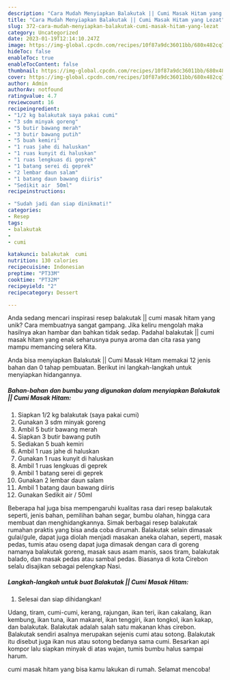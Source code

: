 ```yaml
---
description: "Cara Mudah Menyiapkan Balakutak || Cumi Masak Hitam yang Lezat"
title: "Cara Mudah Menyiapkan Balakutak || Cumi Masak Hitam yang Lezat"
slug: 372-cara-mudah-menyiapkan-balakutak-cumi-masak-hitam-yang-lezat
category: Uncategorized
date: 2023-01-19T12:14:10.247Z
image: https://img-global.cpcdn.com/recipes/10f87a9dc36011bb/680x482cq70/balakutak-cumi-masak-hitam-foto-resep-utama.jpg
hideToc: false
enableToc: true
enableTocContent: false
thumbnail: https://img-global.cpcdn.com/recipes/10f87a9dc36011bb/680x482cq70/balakutak-cumi-masak-hitam-foto-resep-utama.jpg
cover: https://img-global.cpcdn.com/recipes/10f87a9dc36011bb/680x482cq70/balakutak-cumi-masak-hitam-foto-resep-utama.jpg
author: Admin
authorAv: notfound
ratingvalue: 4.7
reviewcount: 16
recipeingredient:
- "1/2 kg balakutak saya pakai cumi"
- "3 sdm minyak goreng"
- "5 butir bawang merah"
- "3 butir bawang putih"
- "5 buah kemiri"
- "1 ruas jahe di haluskan"
- "1 ruas kunyit di haluskan"
- "1 ruas lengkuas di geprek"
- "1 batang serei di geprek"
- "2 lembar daun salam"
- "1 batang daun bawang diiris"
- "Sedikit air  50ml"
recipeinstructions:

- "Sudah jadi dan siap dinikmati!"
categories:
- Resep
tags:
- balakutak
- 
- cumi

katakunci: balakutak  cumi 
nutrition: 130 calories
recipecuisine: Indonesian
preptime: "PT33M"
cooktime: "PT32M"
recipeyield: "2"
recipecategory: Dessert

---
```





Anda sedang mencari inspirasi resep balakutak || cumi masak hitam yang unik? Cara membuatnya sangat gampang. Jika keliru mengolah maka hasilnya akan hambar dan bahkan tidak sedap. Padahal balakutak || cumi masak hitam yang enak seharusnya punya aroma dan cita rasa yang mampu memancing selera Kita.










 Anda bisa menyiapkan Balakutak || Cumi Masak Hitam memakai 12 jenis bahan dan 0 tahap pembuatan. Berikut ini langkah-langkah untuk menyiapkan hidangannya.

<!--inarticleads1-->

##### Bahan-bahan dan bumbu yang digunakan dalam menyiapkan Balakutak || Cumi Masak Hitam:

1. Siapkan 1/2 kg balakutak (saya pakai cumi)
1. Gunakan 3 sdm minyak goreng
1. Ambil 5 butir bawang merah
1. Siapkan 3 butir bawang putih
1. Sediakan 5 buah kemiri
1. Ambil 1 ruas jahe di haluskan
1. Gunakan 1 ruas kunyit di haluskan
1. Ambil 1 ruas lengkuas di geprek
1. Ambil 1 batang serei di geprek
1. Gunakan 2 lembar daun salam
1. Ambil 1 batang daun bawang diiris
1. Gunakan Sedikit air / 50ml


Beberapa hal juga bisa mempengaruhi kualitas rasa dari resep balakutak seperti, jenis bahan, pemilihan bahan segar, bumbu olahan, hingga cara membuat dan menghidangkannya. Simak berbagai resep balakutak rumahan praktis yang bisa anda coba dirumah. Balakutak selain dimasak gulai/gule, dapat juga diolah menjadi masakan aneka olahan, seperti, masak pedas, tumis atau oseng dapat juga dimasak dengan cara di goreng namanya balakutak goreng, masak saus asam manis, saos tiram, balakutak balado, dan masak pedas atau sambal pedas. Biasanya di kota Cirebon selalu disajikan sebagai pelengkap Nasi. 

<!--inarticleads2-->

##### Langkah-langkah untuk buat Balakutak || Cumi Masak Hitam:


1. Selesai dan siap dihidangkan!

Udang, tiram, cumi-cumi, kerang, rajungan, ikan teri, ikan cakalang, ikan kembung, ikan tuna, ikan makarel, ikan tenggiri, ikan tongkol, ikan kakap, dan balakutak. Balakutak adalah salah satu makanan khas cirebon. Balakutak sendiri asalnya merupakan sejenis cumi atau sotong. Balakutak itu disebut juga ikan nus atau sotong bedanya sama cumi. Besarkan api kompor lalu siapkan minyak di atas wajan, tumis bumbu halus sampai harum. 

 cumi masak hitam yang bisa kamu lakukan di rumah. Selamat mencoba!
